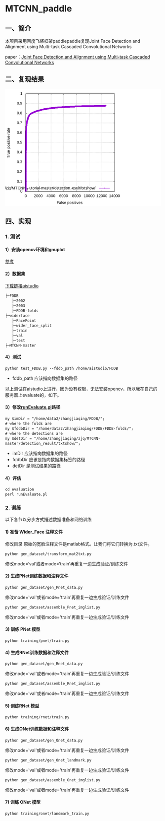 # MTCNN_paddle
## 一、简介
本项目采用百度飞桨框架paddlepaddle复现Joint Face Detection and Alignment using Multi-task Cascaded Convolutional Networks

paper：[Joint Face Detection and Alignment using Multi-task Cascaded Convolutional Networks](https://arxiv.org/ftp/arxiv/papers/1604/1604.02878.pdf)

## 二、复现结果
![Results](https://github.com/icey-zhang/MTCNN_paddle/blob/main/detection_result/txtshow/DiscROC.png)
## 四、实现

### 1. 测试
#### 1）安装opencv环境和gnuplot
[参考](https://github.com/icey-zhang/MTCNN_paddle/blob/main/use/%E5%AE%89%E8%A3%85opencv.md)

#### 2）数据集
[下载链接aistudio](https://aistudio.baidu.com/aistudio/datasetdetail/109883)

```
├─FDDB
   ├─2002
   ├─2003
   ├─FDDB-folds
├─widerface
   ├─FacePoint
   ├─wider_face_split
   ├─train
   ├─val
   ├─test
├─MTCNN-master
```
#### 4）测试
```
python test_FDDB.py --fddb_path /home/aistudio/FDDB
```

- fddb_path  应该指向数据集的路径

以上测试在aistudio上进行，因为没有权限，无法安装opencv，所以我在自己的服务器上evaluate的，如下。

#### 3）修改[runEvaluate.pl](https://github.com/icey-zhang/MTCNN_paddle/blob/main/evaluation/runEvaluate.pl)路径
```
my $imDir = "/home/data2/zhangjiaqing/FDDB/"; 
# where the folds are
my $fddbDir = "/home/data2/zhangjiaqing/FDDB/FDDB-folds/"; 
# where the detections are
my $detDir = "/home/zhangjiaqing/zjq/MTCNN-master/detection_result/txtshow/";
```

- imDir 应该指向数据集的路径
- fddbDir 应该是指向数据集标签的路径
- detDir 是测试结果的路径
#### 4）评估
```
cd evaluation
perl runEvaluate.pl
```
### 2. 训练

以下各节以分步方式描述数据准备和网络训练

#### 1) 准备 Wider_Face 注释文件
修改目录
原始的宽脸注释文件是matlab格式。让我们将它们转换为.txt文件。

```
python gen_dataset/transform_mat2txt.py
```

修改mode=‘val’或者mode=‘train’再重复一边生成验证/训练文件


#### 2) 生成PNet训练数据和注释文件

```
python gen_dataset/gen_Pnet_data.py
```
修改mode='val'或者mode='train'再重复一边生成验证/训练文件

```
python gen_dataset/assemble_Pnet_imglist.py
```
修改mode='val'或者mode='train'再重复一边生成验证/训练文件

#### 3) 训练 PNet 模型

```
python training/pnet/train.py
```
#### 4) 生成RNet训练数据和注释文件

```
python gen_dataset/gen_Rnet_data.py
```
修改mode='val'或者mode='train'再重复一边生成验证/训练文件
```
python gen_dataset/assemble_Rnet_imglist.py
```
修改mode='val'或者mode='train'再重复一边生成验证/训练文件
#### 5) 训练RNet 模型
```
python training/rnet/train.py
```
#### 6) 生成ONet训练数据和注释文件

```
python gen_dataset/gen_Onet_data.py
```

修改mode='val'或者mode='train'再重复一边生成验证/训练文件
```
python gen_dataset/gen_Onet_landmark.py
```
修改mode='val'或者mode='train'再重复一边生成验证/训练文件
```
python gen_dataset/assemble_Onet_imglist.py
```

修改mode='val'或者mode='train'再重复一边生成验证/训练文件

#### 7) 训练 ONet 模型
```
python training/onet/landmark_train.py
```



